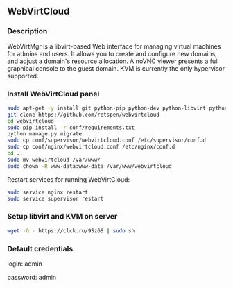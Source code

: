 ## WebVirtCloud

### Description

WebVirtMgr is a libvirt-based Web interface for managing virtual machines for admins and users. It allows you to create and configure new domains, and adjust a domain's resource allocation. A noVNC viewer presents a full graphical console to the guest domain.  KVM is currently the only hypervisor supported. 

### Install WebVirtCloud panel

```bash
sudo apt-get -y install git python-pip python-dev python-libvirt python-libxml2 nginx supervisor
git clone https://github.com/retspen/webvirtcloud
cd webvirtcloud
sudo pip install -r conf/requirements.txt
python manage.py migrate
sudo cp conf/supervisor/webvirtcloud.conf /etc/supervisor/conf.d
sudo cp conf/nginx/webvirtcloud.conf /etc/nginx/conf.d
cd ..
sudo mv webvirtcloud /var/www/
sudo chown -R www-data:www-data /var/www/webvirtcloud
```

Restart services for running WebVirtCloud:

```bash
sudo service nginx restart
sudo service supervisor restart
```

### Setup libvirt and KVM on server

```bash
wget -O - https://clck.ru/9Sz6S | sudo sh
```

### Default credentials

login: admin

password: admin

